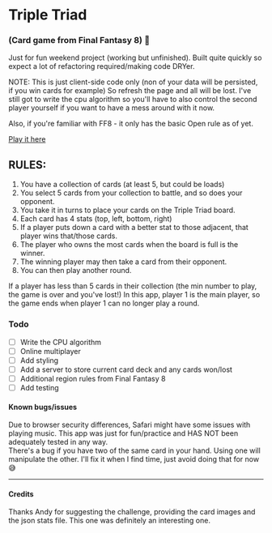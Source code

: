 # Triple Triad

### (Card game from Final Fantasy 8) 🚀

Just for fun weekend project (working but unfinished). Built quite quickly so expect a lot of refactoring required/making code DRYer.

NOTE: This is just client-side code only (non of your data will be persisted, if you win cards for example) So refresh the page and all will be lost. I've still got to write the cpu algorithm so you'll have to also control the second player yourself if you want to have a mess around with it now.

Also, if you're familiar with FF8 - it only has the basic Open rule as of yet.

[Play it here](https://rockettown1.github.io/tripletriad/)

## RULES:

1. You have a collection of cards (at least 5, but could be loads)
2. You select 5 cards from your collection to battle, and so does your opponent.
3. You take it in turns to place your cards on the Triple Triad board.
4. Each card has 4 stats (top, left, bottom, right)
5. If a player puts down a card with a better stat to those adjacent, that player wins that/those cards.
6. The player who owns the most cards when the board is full is the winner.
7. The winning player may then take a card from their opponent.
8. You can then play another round.

If a player has less than 5 cards in their collection (the min number to play, the game is over and you've lost!) In this app, player 1 is the main player, so the game ends when player 1 can no longer play a round.

### Todo

- [ ] Write the CPU algorithm
- [ ] Online multiplayer
- [ ] Add styling
- [ ] Add a server to store current card deck and any cards won/lost
- [ ] Additional region rules from Final Fantasy 8
- [ ] Add testing

#### Known bugs/issues

Due to browser security differences, Safari might have some issues with playing music.
This app was just for fun/practice and HAS NOT been adequately tested in any way.  
There's a bug if you have two of the same card in your hand. Using one will manipulate the other. I'll fix it when I find time, just avoid doing that for now 😅

---

#### Credits

Thanks Andy for suggesting the challenge, providing the card images and the json stats file. This one was definitely an interesting one.
